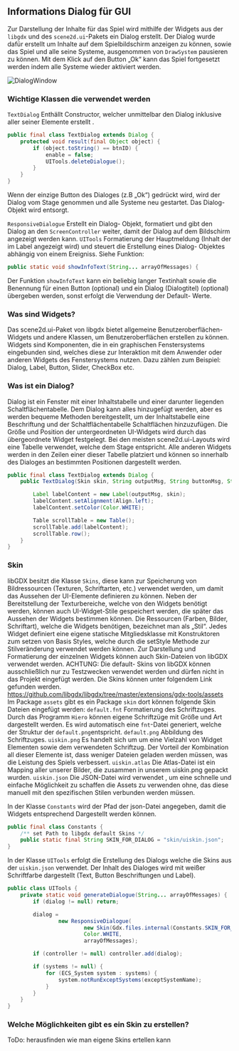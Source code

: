 ## Informations Dialog für GUI
Zur Darstellung der Inhalte für das Spiel wird mithilfe der Widgets aus der `libgdx` und des  `scene2d.ui`-Pakets ein Dialog erstellt. Der Dialog wurde dafür erstellt um Inhalte auf dem Spielbildschirm anzeigen zu können, sowie das Spiel und alle seine Systeme, ausgenommen von `DrawSystem` pausieren zu können. Mit dem Klick auf den Button „Ok“ kann das Spiel fortgesetzt werden indem alle Systeme wieder aktiviert werden.

![DialogWindow](/img/dialogWindow.png)

### Wichtige Klassen die verwendet werden
`TextDialog`
Enthällt Constructor, welcher unmittelbar den Dialog inklusive aller seiner Elemente erstellt .
```java
public final class TextDialog extends Dialog {
    protected void result(final Object object) {
        if (object.toString() == btnID) {
            enable = false;
            UITools.deleteDialogue();
        }
    }
}
```
Wenn der einzige Button des Dialoges (z.B „Ok“) gedrückt wird, wird der Dialog vom Stage genommen und alle Systeme neu gestartet. Das Dialog- Objekt wird entsorgt.

`ResponsiveDialogue`
Erstellt ein Dialog- Objekt, formatiert und gibt den Dialog an den `ScreenController` weiter, damit der Dialog auf dem Bildschirm angezeigt werden kann.
`UITools`
Formatierung der Hauptmeldung (Inhalt der im Label angezeigt wird) und steuert die Erstellung eines  Dialog- Objektes abhängig von einem Ereigniss.
Siehe Funktion:
 ``` java
 public static void showInfoText(String... arrayOfMessages) {
```
Der Funktion `showInfoText` kann ein beliebig langer Textinhalt sowie die Benennung für einen Button (optional) und ein Dialog (Dialogtitel) (optional)  übergeben werden, sonst erfolgt die Verwendung der Default- Werte.


### Was sind Widgets?
Das scene2d.ui-Paket von libgdx bietet allgemeine Benutzeroberflächen-Widgets und andere Klassen, um  Benutzeroberflächen erstellen zu können.
Widgets sind Komponenten, die in ein graphischen Fenstersystems eingebunden sind, welches diese zur Interaktion mit dem Anwender oder anderen Widgets des Fenstersystems nutzen. Dazu zählen zum Beispiel: Dialog, Label, Button, Slider, CheckBox etc.

### Was ist ein Dialog?
Dialog ist ein Fenster mit einer Inhaltstabelle und einer darunter liegenden Schaltflächentabelle. Dem Dialog kann alles hinzugefügt werden, aber es werden bequeme Methoden bereitgestellt, um der Inhaltstabelle eine Beschriftung und der Schaltflächentabelle Schaltflächen hinzuzufügen.
Die Größe und Position der untergeordneten UI-Widgets wird durch das übergeordnete Widget festgelegt.
Bei den meisten  scene2d.ui-Layouts wird eine Tabelle verwendet, welche dem Stage entspricht. Alle anderen Widgets werden in den Zeilen einer dieser Tabelle platziert und können so innerhalb des Dialoges an bestimmten Positionen dargestellt werden.

```java
public final class TextDialog extends Dialog {
    public TextDialog(Skin skin, String outputMsg, String buttonMsg, String title) {

        Label labelContent = new Label(outputMsg, skin);
        labelContent.setAlignment(Align.left);
        labelContent.setColor(Color.WHITE);

        Table scrollTable = new Table();
        scrollTable.add(labelContent);
        scrollTable.row();
    }
}
```

### Skin
libGDX besitzt die Klasse `Skins`, diese kann zur Speicherung  von Bildressourcen (Texturen, Schriftarten, etc.)  verwendet werden, um damit das Aussehen der UI-Elemente definieren zu können. Neben der Bereitstellung der Texturbereiche, welche von den Widgets benötigt werden, können auch UI-Widget-Stile gespeichert werden, die später das Aussehen der Widgets bestimmen können. Die Ressourcen (Farben, Bilder, Schriftart), welche die Widgets benötigen, bezeichnet man als „Stil“. Jedes Widget definiert eine eigene statische Mitgliedsklasse mit Konstruktoren zum setzen von Basis Styles, welche durch die setStyle Methode zur Stilveränderung verwendet werden können.
Zur Darstellung und Formatierung der einzelnen Widgets können auch Skin-Dateien von libGDX verwendet werden.
ACHTUNG: Die default- Skins von libGDX können ausschließlich nur zu Testzwecken verwendet werden und dürfen nicht in das Projekt eingefügt werden.
Die Skins können unter folgendem Link gefunden werden.
https://github.com/libgdx/libgdx/tree/master/extensions/gdx-tools/assets
Im Package `assets` gibt es ein  Package `skin` dort können folgende Skin Dateien eingefügt werden:
`default.fnt`
Formatierung des Schriftzuges. Durch das Programm `Hiero` können eigene Schriftzüge mit Größe und Art dargestellt werden. Es wird automatisch eine `fnt`-Datei generiert, welche der Struktur der `default.png`entspricht.
`default.png`
Abbildung des Schriftzuges.
`uiskin.png`
Es handelt sich um um eine Vielzahl von Widget Elementen sowie dem verwendeten Schriftzug. Der Vorteil der Kombination all dieser Elemente ist, dass weniger Dateien geladen werden müssen, was die Leistung des Spiels verbessert.
`uiskin.atlas`
Die Atlas-Datei ist ein Mapping aller unserer Bilder, die zusammen in unserem uiskin.png gepackt wurden.
`uiskin.json`
Die JSON-Datei wird verwendet , um eine schnelle und einfache Möglichkeit zu schaffen die Assets zu verwenden ohne, das diese  manuell mit den spezifischen Stilen verbunden werden müssen.

In der Klasse `Constants` wird der Pfad der json-Datei angegeben, damit die Widgets entsprechend Dargestellt werden können.
```java
public final class Constants {
    /** set Path to libgdx default Skins */
    public static final String SKIN_FOR_DIALOG = "skin/uiskin.json";
}
```
In der Klasse `UITools` erfolgt die Erstellung des Dialogs welche die Skins aus der  `uiskin.json` verwendet. Der Inhalt des Dialoges wird mit weißer Schriftfarbe dargestellt (Text, Button Beschriftungen und Label).

```java
public class UITools {
    private static void generateDialogue(String... arrayOfMessages) {
        if (dialog != null) return;

        dialog =
                new ResponsiveDialogue(
                        new Skin(Gdx.files.internal(Constants.SKIN_FOR_DIALOG)),
                        Color.WHITE,
                        arrayOfMessages);

        if (controller != null) controller.add(dialog);

        if (systems != null) {
            for (ECS_System system : systems) {
                system.notRunExceptSystems(exceptSystemName);
            }
        }
    }
}
```




### Welche Möglichkeiten gibt es ein Skin zu erstellen?
ToDo: herausfinden wie man eigene Skins ertellen kann






